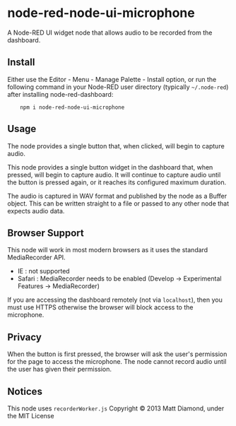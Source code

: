 node-red-node-ui-microphone
============================

A Node-RED UI widget node that allows audio to be recorded from the dashboard.

## Install

Either use the Editor - Menu - Manage Palette - Install option, or run the following command in your Node-RED user directory (typically `~/.node-red`) after installing node-red-dashboard:

        npm i node-red-node-ui-microphone

## Usage

The node provides a single button that, when clicked, will begin to capture audio.

This node provides a single button widget in the dashboard that, when pressed,
will begin to capture audio. It will continue to capture audio until the button
is pressed again, or it reaches its configured maximum duration.

The audio is captured in WAV format and published by the node as a Buffer object.
This can be written straight to a file or passed to any other node that expects
audio data.

## Browser Support

This node will work in most modern browsers as it uses the standard MediaRecorder API.

 - IE : not supported
 - Safari : MediaRecorder needs to be enabled (Develop -> Experimental Features -> MediaRecorder)

If you are accessing the dashboard remotely (not via `localhost`), then you must
use HTTPS otherwise the browser will block access to the microphone.


## Privacy

When the button is first pressed, the browser will ask the user's permission for
the page to access the microphone. The node cannot record audio until the user
has given their permission.


## Notices

This node uses `recorderWorker.js` Copyright © 2013 Matt Diamond, under the MIT License
